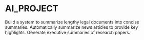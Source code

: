 # AI_PROJECT
Build a system to summarize lengthy legal documents into concise summaries.  Automatically summarize news articles to provide key highlights.  Generate executive summaries of research papers.
